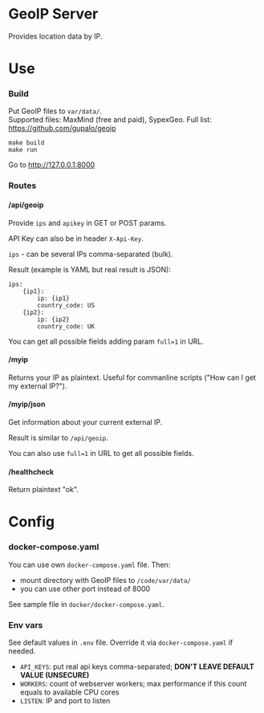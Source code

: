 GeoIP Server
============

Provides location data by IP.

Use
===

### Build

Put GeoIP files to `var/data/`.<br>
Supported files: MaxMind (free and paid), SypexGeo. Full list: https://github.com/gupalo/geoip

    make build
    make run

Go to http://127.0.0.1:8000

### Routes

#### /api/geoip

Provide `ips` and `apikey` in GET or POST params.

API Key can also be in header `X-Api-Key`.

`ips` - can be several IPs comma-separated (bulk).

Result (example is YAML but real result is JSON):

    ips:
        {ip1}:
            ip: {ip1}
            country_code: US
        {ip2}:
            ip: {ip2}
            country_code: UK

You can get all possible fields adding param `full=1` in URL.

#### /myip

Returns your IP as plaintext. Useful for commanline scripts ("How can I get my external IP?").

#### /myip/json

Get information about your current external IP.

Result is similar to `/api/geoip`.

You can also use `full=1` in URL to get all possible fields.

#### /healthcheck

Return plaintext "ok".

Config
======

### docker-compose.yaml

You can use own `docker-compose.yaml` file. Then:

* mount directory with GeoIP files to `/code/var/data/`
* you can use other port instead of 8000

See sample file in `docker/docker-compose.yaml`.

### Env vars

See default values in `.env` file. Override it via `docker-compose.yaml` if needed.

* `API_KEYS`: put real api keys comma-separated; **DON'T LEAVE DEFAULT VALUE (UNSECURE)**
* `WORKERS`: count of webserver workers; max performance if this count equals to available CPU cores
* `LISTEN`: IP and port to listen

